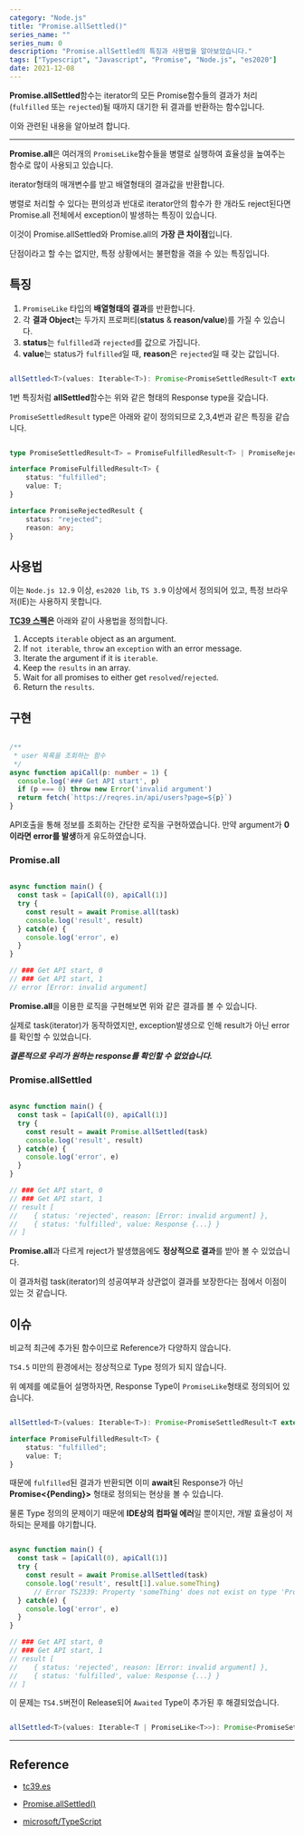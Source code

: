 ```yaml
---
category: "Node.js"
title: "Promise.allSettled()"
series_name: ""
series_num: 0
description: "Promise.allSettled의 특징과 사용법을 알아보았습니다."
tags: ["Typescript", "Javascript", "Promise", "Node.js", "es2020"]
date: 2021-12-08
---
```

**Promise.allSettled**함수는 iterator의 모든 Promise함수들의 결과가 처리(`fulfilled` 또는 `rejected`)될 때까지 대기한 뒤 결과를 반환하는 함수입니다.

이와 관련된 내용을 알아보려 합니다.

---

**Promise.all**은 여러개의 `PromiseLike`함수들을 병렬로 실행하여 효율성을 높여주는 함수로 많이 사용되고 있습니다. 

iterator형태의 매개변수를 받고 배열형태의 결과값을 반환합니다.

병렬로 처리할 수 있다는 편의성과 반대로 iterator안의 함수가 <span class="em red">한 개라도 reject된다면 Promise.all 전체에서 exception이 발생</span>하는 특징이 있습니다. 

이것이 Promise.allSettled와 Promise.all의 **가장 큰 차이점**입니다.

단점이라고 할 수는 없지만, 특정 상황에서는 불편함을 겪을 수 있는 특징입니다.

## 특징

1. `PromiseLike` 타입의 **배열형태의 결과**를 반환합니다.
2. 각 **결과 Object**는 두가지 프로퍼티(**status** & **reason/value**)를 가질 수 있습니다.
3. **status**는 `fulfilled`과 `rejected`를 값으로 가집니다.
4. **value**는 status가 `fulfilled`일 때, **reason**은 `rejected`일 때 갖는 값입니다.

```typescript

allSettled<T>(values: Iterable<T>): Promise<PromiseSettledResult<T extends PromiseLike<infer U> ? U : T>[]>;
```

1번 특징처럼 **allSettled**함수는 위와 같은 형태의 Response type을 갖습니다.

`PromiseSettledResult` type은 아래와 같이 정의되므로 2,3,4번과 같은 특징을 같습니다.

```typescript

type PromiseSettledResult<T> = PromiseFulfilledResult<T> | PromiseRejectedResult;

interface PromiseFulfilledResult<T> {
    status: "fulfilled";
    value: T;
}

interface PromiseRejectedResult {
    status: "rejected";
    reason: any;
}
```

## 사용법

이는 `Node.js 12.9` 이상, `es2020 lib`, `TS 3.9` 이상에서 정의되어 있고, 특정 브라우저(IE)는 사용하지 못합니다.

**[TC39 스펙](https://tc39.es/proposal-promise-allSettled/#sec-performpromiseallsettled)은** 아래와 같이 사용법을 정의합니다.

1. Accepts `iterable` object as an argument.
2. If `not iterable`, `throw` an `exception` with an error message.
3. Iterate the argument if it is `iterable`.
4. Keep the `results` in an array.
5. Wait for all promises to either get `resolved`/`rejected`.
6. Return the `results`.

## 구현

```typescript

/**
 * user 목록을 조회하는 함수
 */
async function apiCall(p: number = 1) {
  console.log('### Get API start', p)
  if (p === 0) throw new Error('invalid argument')
  return fetch(`https://reqres.in/api/users?page=${p}`)
}
```

API호출을 통해 정보를 조회하는 간단한 로직을 구현하였습니다. 만약 argument가 **0이라면 error를 발생**하게 유도하였습니다.

### Promise.all

```typescript

async function main() {
  const task = [apiCall(0), apiCall(1)]
  try {
    const result = await Promise.all(task)
    console.log('result', result)
  } catch(e) {
    console.log('error', e)
  }
}

// ### Get API start, 0
// ### Get API start, 1
// error [Error: invalid argument]
```

**Promise.all**을 이용한 로직을 구현해보면 위와 같은 결과를 볼 수 있습니다.

실제로 task(iterator)가 동작하였지만, exception발생으로 인해 result가 아닌 <span class="em red">error</span>를 확인할 수 있었습니다.

_**결론적으로 우리가 원하는 response를 확인할 수 없었습니다.**_

### Promise.allSettled

```typescript

async function main() {
  const task = [apiCall(0), apiCall(1)]
  try {
    const result = await Promise.allSettled(task)
    console.log('result', result)
  } catch(e) {
    console.log('error', e)
  }
}

// ### Get API start, 0
// ### Get API start, 1
// result [ 
//    { status: 'rejected', reason: [Error: invalid argument] }, 
//    { status: 'fulfilled', value: Response {...} }
// ]
```

**Promise.all**과 다르게 reject가 발생했음에도 **정상적으로 결과**를 받아 볼 수 있었습니다.

이 결과처럼 task(iterator)의 성공여부과 상관없이 결과를 보장한다는 점에서 이점이 있는 것 같습니다.

## 이슈

비교적 최근에 추가된 함수이므로 Reference가 다양하지 않습니다.

`TS4.5` 미만의 환경에서는 정상적으로 Type 정의가 되지 않습니다.

위 예제를 예로들어 설명하자면, Response Type이 `PromiseLike`형태로 정의되어 있습니다.

```typescript

allSettled<T>(values: Iterable<T>): Promise<PromiseSettledResult<T extends PromiseLike<infer U> ? U : T>[]>;

interface PromiseFulfilledResult<T> {
    status: "fulfilled";
    value: T;
}
```

때문에 `fulfilled`된 결과가 반환되면 이미 **await**된 Response가 아닌 **Promise<{Pending}>** 형태로 
정의되는 현상을 볼 수 있습니다.

물론 Type 정의의 문제이기 때문에 **IDE상의 컴파일 에러**일 뿐이지만, 개발 효율성이 저하되는 문제를 야기합니다.

```typescript

async function main() {
  const task = [apiCall(0), apiCall(1)]
  try {
    const result = await Promise.allSettled(task)
    console.log('result', result[1].value.someThing)
      // Error TS2339: Property 'someThing' does not exist on type 'Promise<Response>'
  } catch(e) {
    console.log('error', e)
  }
}

// ### Get API start, 0
// ### Get API start, 1
// result [ 
//    { status: 'rejected', reason: [Error: invalid argument] }, 
//    { status: 'fulfilled', value: Response {...} }
// ]
```

이 문제는 `TS4.5`버전이 Release되어 `Awaited` Type이 추가된 후 해결되었습니다.

```typescript

allSettled<T>(values: Iterable<T | PromiseLike<T>>): Promise<PromiseSettledResult<Awaited<T>>[]>;
```
***

## Reference

* [tc39.es](https://tc39.es/ecma262/#sec-promise.allsettled)

* [Promise.allSettled()](https://developer.mozilla.org/en-US/docs/Web/JavaScript/Reference/Global_Objects/Promise/allSettled)

* [microsoft/TypeScript](https://github.com/microsoft/TypeScript/blob/main/src/lib/es2020.promise.d.ts)
